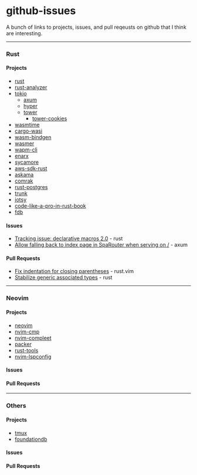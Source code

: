 # github-issues
A bunch of links to projects, issues, and pull reqeusts on github that I think are interesting.

---
### Rust

#### Projects
- [rust](https://github.com/rust-lang/rust)
- [rust-analyzer](https://github.com/rust-analyzer/rust-analyzer)
- [tokio](https://github.com/tokio-rs/tokio)
    * [axum](https://github.com/tokio-rs/axum)
        <!-- - [AxumCSRF](https://github.com/AscendingCreations/AxumCSRF) -->
    * [hyper](https://github.com/hyperium/hyper)
    * [tower](https://github.com/tower-rs/tower)
        - [tower-cookies](https://github.com/imbolc/tower-cookies)
- [wasmtime](https://github.com/bytecodealliance/wasmtime)
- [cargo-wasi](https://github.com/bytecodealliance/cargo-wasi)
- [wasm-bindgen](https://github.com/rustwasm/wasm-bindgen)
- [wasmer](https://github.com/wasmerio/wasmer)
- [wapm-cli](https://github.com/wasmerio/wapm-cli)
- [enarx](https://github.com/enarx/enarx)
- [sycamore](https://github.com/sycamore-rs/sycamore)
- [aws-sdk-rust](https://github.com/awslabs/aws-sdk-rust)
- [askama](https://github.com/djc/askama)
- [comrak](https://github.com/kivikakk/comrak)
- [rust-postgres](https://github.com/sfackler/rust-postgres)
- [trunk](https://github.com/thedodd/trunk)
- [jotsy](https://github.com/ohsayan/jotsy)
- [code-like-a-pro-in-rust-book](https://github.com/brndnmtthws/code-like-a-pro-in-rust-book)
- [fdb](https://github.com/fdb-rs/fdb)

#### Issues
- [Tracking issue: declarative macros 2.0](https://github.com/rust-lang/rust/issues/39412) - rust
- [Allow falling back to index page in SpaRouter when serving on /](https://github.com/tokio-rs/axum/issues/933) - axum

#### Pull Requests
- [Fix indentation for closing parentheses](https://github.com/rust-lang/rust.vim/pull/444) - rust.vim
- [Stabilize generic associated types](https://github.com/rust-lang/rust/pull/96709) - rust

---
### Neovim

#### Projects
- [neovim](https://github.com/neovim/neovim)
- [nvim-cmp](https://github.com/hrsh7th/nvim-cmp)
- [nvim-compleet](https://github.com/noib3/nvim-compleet)
- [packer](https://github.com/wbthomason/packer.nvim)
- [rust-tools](https://github.com/simrat39/rust-tools.nvim)
- [nvim-lspconfig](https://github.com/neovim/nvim-lspconfig)

#### Issues

#### Pull Requests

---
### Others

#### Projects
- [tmux](https://github.com/tmux/tmux)
- [foundationdb](https://github.com/apple/foundationdb/)

#### Issues

#### Pull Requests


